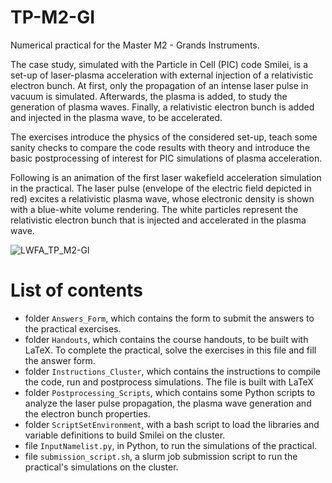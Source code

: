 # TP-M2-GI
Numerical practical for the Master M2 - Grands Instruments.

The case study, simulated with the Particle in Cell (PIC) code Smilei, is a set-up of laser-plasma acceleration with external injection of a relativistic electron bunch. At first, only the propagation of an intense laser pulse in vacuum is simulated. Afterwards, the plasma is added, to study the generation of plasma waves. Finally, a relativistic electron bunch is added and injected in the plasma wave, to be accelerated.

The exercises introduce the physics of the considered set-up, teach some sanity checks to compare the code results with theory and introduce the basic postprocessing of interest for PIC simulations of plasma acceleration. 


Following is an animation of the first laser wakefield acceleration simulation in the practical.
The laser pulse (envelope of the electric field depicted in red) excites a relativistic plasma wave, whose electronic density is shown with a blue-white volume rendering.
The white particles represent the relativistic electron bunch that is injected and accelerated in the plasma wave.

![LWFA_TP_M2-GI](https://user-images.githubusercontent.com/9608804/191453308-a7670636-b676-4b1f-a1b4-dbf6b81d895a.gif)


# List of contents
- folder `Answers_Form`, which contains the form to submit the answers to the practical exercises.
- folder `Handouts`, which contains the course handouts, to be built with LaTeX. To complete the practical, solve the exercises in this file and fill the answer form.
- folder `Instructions_Cluster`, which contains the instructions to compile the code, run and postprocess simulations. The file is built with LaTeX
- folder `Postprocessing_Scripts`, which contains some Python scripts to analyze the laser pulse propagation, the plasma wave generation and the electron bunch properties.
- folder `ScriptSetEnvironment`, with a bash script to load the libraries and variable definitions to build Smilei on the cluster.
- file `InputNamelist.py`, in Python, to run the simulations of the practical.
- file `submission_script.sh`, a slurm job submission script to run the practical's simulations on the cluster.



